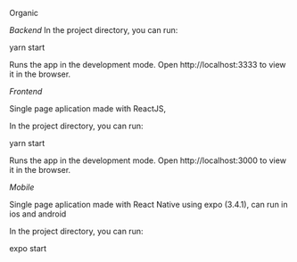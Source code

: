 Organic

*Backend*
In the project directory, you can run:

yarn start

Runs the app in the development mode.
Open http://localhost:3333 to view it in the browser.

*Frontend*

Single page aplication made with ReactJS,

In the project directory, you can run:

yarn start

Runs the app in the development mode.
Open http://localhost:3000 to view it in the browser.

*Mobile*

Single page aplication made with React Native using expo (3.4.1), can run in ios and android

In the project directory, you can run:

expo start
